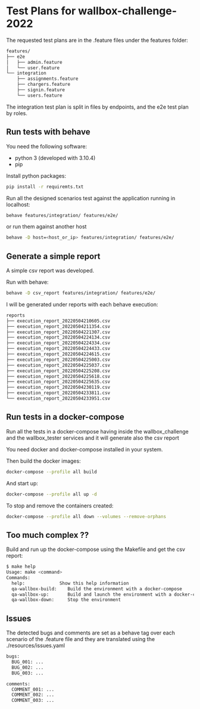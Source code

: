 # Test Plans for wallbox-challenge-2022

The requested test plans are in the .feature files under the features folder:

```bash
features/
├── e2e
│   ├── admin.feature
│   └── user.feature
└── integration
    ├── assignments.feature
    ├── chargers.feature
    ├── signin.feature
    └── users.feature
```

The integration test plan is split in files by endpoints, and the e2e test plan by roles.

## Run tests with behave
You need the following software:
 - python 3 (developed with 3.10.4)
 - pip

Install python packages:
```bash
pip install -r requiremts.txt
```
Run all the designed scenarios test against the application running in localhost:
```bash
behave features/integration/ features/e2e/
```
or run them against another host
```bash
behave -D host=<host_or_ip> features/integration/ features/e2e/
```

## Generate a simple report
A simple csv report was developed.

Run with behave:
```bash
behave -D csv_report features/integration/ features/e2e/
```

I will be generated under reports with each behave execution:
```bash
reports
├── execution_report_20220504210605.csv
├── execution_report_20220504211354.csv
├── execution_report_20220504221307.csv
├── execution_report_20220504224134.csv
├── execution_report_20220504224334.csv
├── execution_report_20220504224433.csv
├── execution_report_20220504224615.csv
├── execution_report_20220504225003.csv
├── execution_report_20220504225037.csv
├── execution_report_20220504225208.csv
├── execution_report_20220504225618.csv
├── execution_report_20220504225635.csv
├── execution_report_20220504230119.csv
├── execution_report_20220504233811.csv
└── execution_report_20220504233951.csv
```

## Run tests in a docker-compose

Run all the tests in a docker-compose having inside the wallbox_challenge and the wallbox_tester services and it will generate also the csv report

You need docker and docker-compose installed in your system.

Then build the docker images:

```bash
docker-compose --profile all build
```

And start up:

```bash
docker-compose --profile all up -d
```

To stop and remove the containers created:

```bash
docker-compose --profile all down --volumes --remove-orphans
```

## Too much complex ??

Build and run up the docker-compose using the Makefile and get the csv report:
```bash
$ make help
Usage: make <command>
Commands:
  help:             Show this help information
  qa-wallbox-build:    Build the environment with a docker-compose
  qa-wallbox-up:       Build and launch the environment with a docker-compose
  qa-wallbox-down:     Stop the environment
```

## Issues

The detected bugs and comments are set as a behave tag over each scenario of the .feature file and they are translated using the ./resources/issues.yaml
```bash
bugs:
  BUG_001: ...
  BUG_002: ...
  BUG_003: ...

comments:
  COMMENT_001: ...
  COMMENT_002: ...
  COMMENT_003: ...
```

